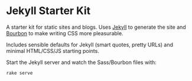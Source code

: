 # Jekyll Starter Kit

A starter kit for static sites and blogs. Uses [Jekyll](https://github.com/mojombo/jekyll/) to generate the site and [Bourbon](https://github.com/thoughtbot/bourbon) to make writing CSS more pleasurable.

Includes sensible defaults for Jekyll (smart quotes, pretty URLs) and minimal HTML/CSS/JS starting points.

Start the Jekyll server and watch the Sass/Bourbon files with:

    rake serve

